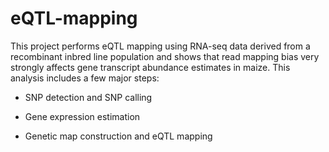 # eQTL-mapping
This project performs eQTL mapping using RNA-seq data derived from a recombinant inbred line population and shows that read mapping bias very strongly affects gene transcript abundance estimates in maize.
This analysis includes a few major steps:

* SNP detection and SNP calling

* Gene expression estimation

* Genetic map construction and eQTL mapping
